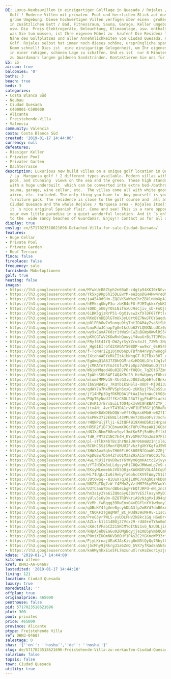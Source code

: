 ```yaml
---
DE: Luxus-Neubauvillen in einzigartiger Golflage in Quesada / Rojales / La Marquesa
  Golf ! Moderne Villen mit privatem  Pool und herrlichem Blick auf das Meer und die
  grüne Umgebung. Diese hochwertigen Villen verfügen über einen  großen Keller, der
  in zusätzlichen Bett / Bad, Fitnessraum, Sauna, Garage, Keller umgebaut werden könnte,
  usw. Die  Preis Elektrogeräte, Beleuchtung, Klimaanlage, usw. enthalten. Alles,
  was Sie tun müssen, ist Ihre eigenen Möbel zu  kaufen! Die Residenz liegt in der
  Nähe des Golfplatzes und aller Annehmlichkeiten von Ciudad Quesada, Rojales,  Marquesa
  Golf. Rojales selbst hat immer noch dieses schöne, ursprüngliche spanische Flair.
  Komm schnell! Dies ist  eine einzigartige Gelegenheit, um Ihr eigenes kleines Paradies
  in einer ruhigen, schönen Lage zu schaffen. Und es ist  nur 8 Minuten mit dem Auto
  zu Guardamars langen goldenen Sandstränden. Kontaktieren Sie uns für alle Details.
ES: ES
aircon: true
balconies: '0'
baths: 3
beach: true
beds: 3
categories:
- Costa Blanca Süd
- Neubau
- Ciudad Quesada
- €400001-€500000
- Alicante
- Freistehende-Villa
- Valencia
community: Valencia
costa: Costa Blanca Süd
created: '2019-01-17 14:44:00'
currency: null
defeatures:
- Riesiger Keller
- Privater Pool
- Privater Garten
- Dachterrasse
description: Luxurious new build villas on a unique golf location in Quesada / Rojales
  / La  Marquesa golf ! 2 different types available. Modern villas with a private
  pool, and stunning  views on the sea and the green. These high standard villas come
  with a huge underbuilt  which can be converted into extra bed-/bathrooms, fitness,
  sauna, garage, wine cellar, etc.  The villas come all with white goods, lights,
  airco, etc. included. The only thing you have to  buy yourself is your personal
  furniture pack. The residence is close to the golf course and  all amenities of
  Ciudad Quesada and the whole Rojales / Marquesa area - Rojales itself  still has
  it ́ s nice original Spanish flair. Come and see! This is a rare opportunity to  create
  your own little paradise in a quiet wonderful location. And it ́ s only 8 minutes
  to the  wide sandy beaches of Guardamar. Enjoy!! Contact us for all details.
display: true
enslug: en/5717023518621696-Detached-Villa-for-sale-Ciudad-Quesada/
features:
- Huge Cellar
- Private Pool
- Private Garden
- Roof Terrace
finca: false
fireplace: false
frequency: sale
furnished: Möbeloptionen
golf: true
heating: false
images:
- https://lh3.googleusercontent.com/MYwkUcB8Ztph2n6BaE-cdgtp94KKI0rNGv4lYx6uBTkyH10P8qFxgRunXemPZwqvHXEPmiaU1yOzof1YY5Z_=w640-rj-e30-l100
- https://lh3.googleusercontent.com/Yk5xg9KpShI5DLEwYM-eW2qoDGH4Hw4reQMigbDOhjEi74w-TSwfuY3FxfgpVZAN0zHgFF91UcfF2kAfe6zA=w640-rj-e30-l100
- https://lh3.googleusercontent.com/ja454OdSHn-ZQGVKSaWbzChrZBklnNmXpA2OXvdf4R1jsuAuE5EFU_GIq_gVE0lrwrOV6P4GpGqPPHyWliaq=w640-rj-e30-l100
- https://lh3.googleusercontent.com/hEMksqUNyF3u-zbKB4dFU-PJMTqkkxYyNKD6kMVcvKuOC1sw1Qjl3W_DZZ4rwozsrzGdM7hmd7hOMYLCdZRX=w640-rj-e30-l100
- https://lh3.googleusercontent.com/sD0D_oU0yTOSLNifnxUJ9sCjiv_sb-FoOjUwKShLFjB834-CvdbEwV2CWKWMC5fe-OZiF3Sy6y0H6jMTK2YB=w640-rj-e30-l100
- https://lh3.googleusercontent.com/61BK5gjzRrP51-OgX1vsw2xfXlDF67fPtlerzSx2yXM3V-_TxDIzg3m4qzt4akz3MoEkCSs2xC30dIbDqwzVKw=w640-rj-e30-l100
- https://lh3.googleusercontent.com/RKoBYnDEDlGTmUk3yL0rt0Z7NwJFOYGaqdwqPKoYpiLcL6ZGbINzmYiOy1_MDWsvy07bPCZIwlidtK5BI3hY=w640-rj-e30-l100
- https://lh3.googleusercontent.com/p8lPRh8w7o5unqu9tyTntIDAM4yZvaStSUmfNzbAIsFBuTWCdZfuLaUNooygsmaYJ9N-byR_FG9Q6lAdEShH=w640-rj-e30-l100
- https://lh3.googleusercontent.com/LnxRdwJCnap7gGe1kcUo62YLQNXNLuUCz0gz3T8Y4T3w3bIJujUzvOAVIJ6ECod0GEN_9lP573Hy2_1pEVNY=w640-rj-e30-l100
- https://lh3.googleusercontent.com/wy9xEamA7Kdzr1tWuSnCwZuBGWpHWwlRS5cCjNkjyd9L-YDbT_K_-x4EGExEMmPUvuJDTBoxb-pjuYqnbFh8=w640-rj-e30-l100
- https://lh3.googleusercontent.com/pKVCGTwV2KOwRvhQuwyLY4wuUrBi7TJPGbaR7sEoheW56s1qOt8PPNqVzo9xg1HRT91sGJsIUZStzmZrko_z=w640-rj-e30-l100
- https://lh3.googleusercontent.com/FRyf8t4IYQ-DWZyrSyYZru3xJt_72W5-2NgM_-SmJOpjo_nq86V27NpSeF8Bm5CAqXR2mIr_1j_Mrm3_SZyP=w640-rj-e30-l100
- https://lh3.googleusercontent.com/_HgG1EIrofd2XAGAY50BDP-ww9xr_0sHS48ByvjR_KQcS5bSoYMz26-yHmzqLORYDjiyVBDs0Cj0-RBSwH5Z_Q=w640-rj-e30-l100
- https://lh3.googleusercontent.com/f-TcNHriZg10jmObnpUTBfnN4nVgvhwKqgkobmNhmtMQbtjoxQnkuTfunv0Ys0Beh391qQiVNBc5EPHBwHay=w640-rj-e30-l100
- https://lh3.googleusercontent.com/1Xtoh4AEYeRkIItAjbNnqGT-R2TBxk3HT_ohX2LCB03bde60RWCEm11GvG-hy-DafCXkIP3Hg3YEv3igpdQ=w640-rj-e30-l100
- https://lh3.googleusercontent.com/EgAmqQ1A8J7Z0hQGMraXzHDG6LGfolJq1vNpAVMbAemYdxOYuK03bJqG4iZWIC--_kS70wOCOlxGdYeAUt0=w640-rj-e30-l100
- https://lh3.googleusercontent.com/jcMKATn7VtmJCGfu7PipDpz7dW0aGuOjTshuAYmoCDJueYodxBKB99wZQrG6ZKSOLPhdfQoFK92puyRavotJ=w640-rj-e30-l100
- https://lh3.googleusercontent.com/W6joMMqod4Ou8IDJPOrfHQOc_7qZOtG7ZmmtcalPS_gsSFMlnP2qkr4cIEA3EaOqBFGziVjYXBp01qF1LFU=w640-rj-e30-l100
- https://lh3.googleusercontent.com/IpAhsSHbSAF14Q4K9c23_HzHwUpmyrF0hzCL3jvV7xdh7tljB35N8vb-uFSToHQhFqQQaUH8Yt1voKxihaQ=w640-rj-e30-l100
- https://lh3.googleusercontent.com/mlom7MPMv1G-XhsG3iuJ8G2oQp6EfufBnknWV3YTmTQC2_VbE8r8EX69L7pgvUAXUy_M8oTzpu2xzFhKo6hj_A=w640-rj-e30-l100
- https://lh3.googleusercontent.com/ibGSMB45v_7KQYb1kSHSls-O0DT-MjDdI3w0i6EMfK15FiyC3igQVxuVrNMW3Yg5J8FVHUiY-gCImJy7Y3tc=w640-rj-e30-l100
- https://lh3.googleusercontent.com/qdAY7a7MxMPVSph6xxQ-zUK6yj75vEoSSuaLde15KDP6uUpyMLyh3Ny24AoNeMwgVmR3OauO06GJhSxC7dAR=w640-rj-e30-l100
- https://lh3.googleusercontent.com/jY14HPp3OgfRKMD8AlPtAaIhetnWuCtV08qm6hULyBcU2bAi7Jts7j5N1LswK7sy-Y2N9JShJOgGug1v0OHVlA=w640-rj-e30-l100
- https://lh3.googleusercontent.com/PUpT6yNwUJffKzC8DL23ATfgyFkdE9iackG-lgqmwaiOy1xNrpFq5g9BazgkHZuUYrah9vSrh9agZEBg_V8=w640-rj-e30-l100
- https://lh3.googleusercontent.com/c8vK1JrErxSuiLTQO4pxIvWC0h8BA42YF_ioNeE55urJQ13_OPI7ndJ91MjuO-_AeiyPp8UiLLC2N6NS3So=w640-rj-e30-l100
- https://lh3.googleusercontent.com/itx4Nj_4vcYT43DA1cvWF1UE36GfjQRHaReHa14IwpPgxHVAmeB-XI09InItAGwDWSlHkWKrv_i6xcU_WzQ=w640-rj-e30-l100
- https://lh3.googleusercontent.com/e4e6K8AkDEbOQW-wVf7XRpks6MbH-w8ZfI7Rad_-y1LW5gJ8FxILALvy5xYW5K-OP6hA0MlLN8ZuVTCIAIa0=w640-rj-e30-l100
- https://lh3.googleusercontent.com/SsPWx37i2EkNLl43VMLWv7J8SeOFv7JmchryVbgJii_OVUZXesszv8QzPfUswKy86cufIyT3TxloNSB0Np22=w640-rj-e30-l100
- https://lh3.googleusercontent.com/rHQNPuljTlji-GZtQF4B19XHmDSKz3HrpaLHQaTCxvhlqM62rfja25njs_QN6hn_PIQoqmYaI6_tc9cHazq2=w640-rj-e30-l100
- https://lh3.googleusercontent.com/HR5R2f1BF3CBnwmXRGcT8PU7MasWKIJ6Gb0M6HhaWTVKW_Gafc0Xzp_kmd1QJC__a6cegtmgQT_LHJMZ4IRF=w640-rj-e30-l100
- https://lh3.googleusercontent.com/dNJXaBbmE08nvYqvl3mfKo5Fj5nHHpEflkEXQPCnnCouvfHgTqcAaTibssnTtU2P0Nyf8TFL1FU0Jc8NxGkt=w640-rj-e30-l100
- https://lh3.googleusercontent.com/TdH_PMY2Z1NC7k4H_KYvSM977OnJm297FlQlCfq9dLW3xHAC5QWwK8NEtMyTDUlapuNuCqhfUWBdCVyOTxJ4=w640-rj-e30-l100
- https://lh3.googleusercontent.com/pl-sTlhX4bTBc1hrNmiUHr06mmBzInjxl62CtdbUH-mFIAJBXMJRz4oi-fBNkbT9Z1MCRtda4rrw7mAE4ts=w640-rj-e30-l100
- https://lh3.googleusercontent.com/8C6HJ5SiSMonYQMUUIFvkzfgXKYKgfuJ5WEXlEPVZYS4h4I2LVMmO5kTg_0F4Riy2MYZt-_pm2ZaR5iSAZRV=w640-rj-e30-l100
- https://lh3.googleusercontent.com/3HWXAoxSqhv7H66Fi6Ck60ENfOauWL2ZEjT2Q0jym_aNHulDaWW_PVxU7Pf9-7Woau0Rue5aAUeFzZQc_oU=w640-rj-e30-l100
- https://lh3.googleusercontent.com/kpDGSw7bbA4ZTsO1MzaZ9xAi5nYWOCDifGISf_E6jDXQvTafwKtocYle3cBX0I12ttU_rBXKEtv1n4O0Rpq8=w640-rj-e30-l100
- https://lh3.googleusercontent.com/4wLrRUjir8vDRwzY6YWym0gmKActcZvjvyABP_gSm5cksV2vcoRns0TdYXIHFhuPMDcH5C_KJL4yNBp_ftX4=w640-rj-e30-l100
- https://lh3.googleusercontent.com/zYTJH3Cm3xLLdysysMiC0QwJMWwnLg7m9-g7V2G7dCWV4FzrOWAeHFAKrFxTB0ivZT3nWiJAM8BTcjbeKnYP=w640-rj-e30-l100
- https://lh3.googleusercontent.com/EKsyMLnmebkJVUSQ0jxXAGNDEVOL4AtCqU5e0YVa0qkrDfKSSltYVqgR8BKkOX_azTNaKMbeZedXtjMpI-aM=w640-rj-e30-l100
- https://lh3.googleusercontent.com/Hi7IUgLcIu0i9ebyTaGohcCKV9lWmy7S1i5xwObreHNRv3WDFnT49DiRuSDa4fhjncqJ68e3yvYIrz0G198f=w640-rj-e30-l100
- https://lh3.googleusercontent.com/JOtOwSq--8iUuX7qJdjL8MC7nAqhOz4kD08W-F1cxS8NX8iN5UbFfQ0g_by1x4fIGkTlJOTlP6PQzb0-N44O4A=w640-rj-e30-l100
- https://lh3.googleusercontent.com/N8ZZgTDg7zW-Y4FMnZyVztMM79kyFWYwoY4BBpC8IjpdECzAkOe1yZazXKf9d72ySkr0NYz5NQKr_6q6YRQ=w640-rj-e30-l100
- https://lh3.googleusercontent.com/U3TCanW7DxrdBbeLbgPrEQfJRPd-eN_znc6qHsfw1UZDKEKNKpU2cFWbm2QG88UyYQLJ4XdThPhG6sC_GHl0=w640-rj-e30-l100
- https://lh3.googleusercontent.com/hm3a1y2Ya6iZQ0oSyQ3BsYVE5JlnsynMyDIP9k7S9RJRRO072YU0AP27WXvXySeangs8pbV-fr4hQ0tEwPJKAQ=w640-rj-e30-l100
- https://lh3.googleusercontent.com/yUlv5s6yOn-BZ8TRDVkriA9zNigVxIU94q9TWAq_UYCttc4vr5HTRLlSPidO-w8F6omnv7ZWuyanF1i0EwK8=w640-rj-e30-l100
- https://lh3.googleusercontent.com/VzMh_fwRqqg39RwEnxO4vEGflnYV1wMyoyI7VE6SjGHcG3erfmY100ZzhvMK7pe3nDoQ45znhVwrUocH3pfh=w640-rj-e30-l100
- https://lh3.googleusercontent.com/qGBuKY4fgUee8ycyhDbA3fp2mBYd7dmBGxAv2zZuIbyYc_nQqfO7bj3zng1EvHJjTmwkqv0NrJo-7EJU7uMC=w640-rj-e30-l100
- https://lh3.googleusercontent.com/_tNOKF2TgWqM9f_BC_NUd9J9oMF9v-11sCwzWMHFV8BUy2JcHED78QA6SJgfpMbNFMT1mArxy3hOIF8_QKBg=w640-rj-e30-l100
- https://lh3.googleusercontent.com/ProG3yr7WLS-ysUDLPHV2kBkc1Gq_HGeBr44agubz2w1D_miBWNrGckMRQ0LBJASVG3t-9nQaBiZgcBX8ZuI=w640-rj-e30-l100
- https://lh3.googleusercontent.com/AZLx-k1l414BOj27Vcx29-rUA0reTYAo0m5d6tCRiURKMjYpAjKUagvFVBMTQ9OZnbblpuXp2Iri4ztivmw=w640-rj-e30-l100
- https://lh3.googleusercontent.com/cKActVFabCZ21SKCMYoItNi1vG_NzUDLjiKP5-bMPmJPfUMuN_FsIGjJFiIotSwbYc0A_1CwQ-Y0A2BrJxt8=w640-rj-e30-l100
- https://lh3.googleusercontent.com/kHpA5eb8EaGu02OMgBqyjja1mD5pVmbQCmCTFK39_SFActzyox4z0WcEtuDSsAShalel6kZ7fnKrSVPbQ4BElg=w640-rj-e30-l100
- https://lh3.googleusercontent.com/P0niXEUOmNKVD6OHf1PAs2C2YGKnoWP33rfI29YK5B9itG4CzSSOXb0eab5EM9BKZ2pSDIdAlDRBGmdC06Hsvw=w640-rj-e30-l100
- https://lh3.googleusercontent.com/PjyLKrnajUEaKJAsKisg0nN5lQyQq7Rbyl0UPm4ss5wtAoyZukzQ7KgCWOWYtwJtXr2WIedUc68vK3h9ZDDx=w640-rj-e30-l100
- https://lh3.googleusercontent.com/jScMhy9jRkrg31a6ZnQ_GVX7yfRadEn5N4u8E_9NfOJEuDTWcrMCGesDYRBWu26m4bHBGZRn9kGmGERHKM3ZWg=w640-rj-e30-l100
- https://lh3.googleusercontent.com/knHMymhxEie5FL7mzunuXlrxHaZeor1yzjnvmDtmZDDzloTcwmqGYgnH50eBAIu-O4dcQ-htj3UhEm8Ti_A=w640-rj-e30-l100
kdate: '2019-01-17 14:44:00'
kitchen: offene
kref: DHN3-AA-Q4687
lastedited: '2019-01-17 14:44:10'
living: 121
location: Ciudad Quesada
luxury: true
moredetails: ''
offplan: true
originalprice: 465000
penthouse: false
pid: 5717023518621696
plot: 300
pool: privates
price: 465000
province: Alicante
ptype: Freistehende Villa
ref: DHN3-Q4687
salestage: 0
shas: '{''en'': ''nosha'',''de'': ''nosha''}'
slug: de/5717023518621696-Freistehende-Villa-zu-verkaufen-Ciudad-Quesada/
solarium: false
topsix: false
town: Ciudad Quesada
utility: true
---
```


